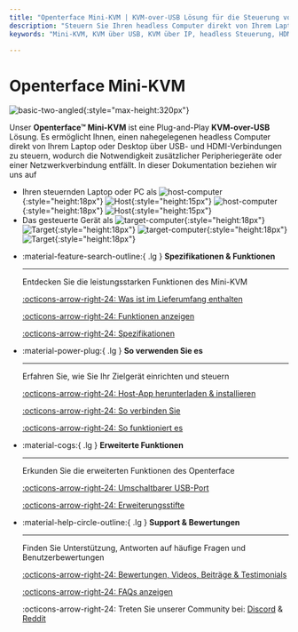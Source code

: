 ```yaml
---
title: "Openterface Mini-KVM | KVM-over-USB Lösung für die Steuerung von headless Computern"
description: "Steuern Sie Ihren headless Computer direkt von Ihrem Laptop aus mit dem Openterface Mini-KVM. Eine Plug-and-Play KVM-over-USB Lösung mit HDMI-Unterstützung, keine Netzwerkverbindung erforderlich. Perfekt für Entwickler, IT-Profis und Remote-Arbeitsplätze."
keywords: "Mini-KVM, KVM über USB, KVM über IP, headless Steuerung, HDMI KVM, USB KVM, KVM Switch, KVM Konsole, USB Crash Cart Adapter, JetKVM, NanoKVM, KiwiKVM, PiKVM, Plug-and-Play KVM, VNC, Computerperipherie"

---
```


# **Openterface Mini-KVM**

![basic-two-angled](https://assets.openterface.com/images/product/basic-two-angled.jpg){:style="max-height:320px"}

Unser **Openterface™ Mini-KVM** ist eine Plug-and-Play **KVM-over-USB** Lösung. Es ermöglicht Ihnen, einen nahegelegenen headless Computer direkt von Ihrem Laptop oder Desktop über USB- und HDMI-Verbindungen zu steuern, wodurch die Notwendigkeit zusätzlicher Peripheriegeräte oder einer Netzwerkverbindung entfällt. In dieser Dokumentation beziehen wir uns auf

- Ihren steuernden Laptop oder PC als ![host-computer](https://assets.openterface.com/images/shell-icons/host-computer.svg#only-light){:style="height:18px"} ![Host](https://assets.openterface.com/images/shell-icons/host.svg#only-light){:style="height:15px"} ![host-computer](https://assets.openterface.com/images/shell-icons/host-computer_1.svg#only-dark){:style="height:18px"} ![Host](https://assets.openterface.com/images/shell-icons/host_1.svg#only-dark){:style="height:15px"}
- Das gesteuerte Gerät als ![target-computer](https://assets.openterface.com/images/shell-icons/target-computer.svg#only-light){:style="height:18px"} ![Target](https://assets.openterface.com/images/shell-icons/target.svg#only-light){:style="height:18px"} ![target-computer](https://assets.openterface.com/images/shell-icons/target-computer_1.svg#only-dark){:style="height:18px"} ![Target](https://assets.openterface.com/images/shell-icons/target_1.svg#only-dark){:style="height:18px"}

<div class="grid cards" markdown>

-   :material-feature-search-outline:{ .lg } __Spezifikationen & Funktionen__

    ---

    Entdecken Sie die leistungsstarken Funktionen des Mini-KVM

    [:octicons-arrow-right-24: Was ist im Lieferumfang enthalten](/product/minikvm/whats-in-the-box/)

    [:octicons-arrow-right-24: Funktionen anzeigen](/product/minikvm/features)

    [:octicons-arrow-right-24: Spezifikationen](/product/minikvm/specifications)

-   :material-power-plug:{ .lg } __So verwenden Sie es__

    ---

    Erfahren Sie, wie Sie Ihr Zielgerät einrichten und steuern

    [:octicons-arrow-right-24: Host-App herunterladen & installieren](/app)

    [:octicons-arrow-right-24: So verbinden Sie](/product/minikvm/how-to-connect)

    [:octicons-arrow-right-24: So funktioniert es](/usb-kvm)

-   :material-cogs:{ .lg } __Erweiterte Funktionen__

    ---

    Erkunden Sie die erweiterten Funktionen des Openterface

    [:octicons-arrow-right-24: Umschaltbarer USB-Port](/product/minikvm/usb-switch)

    [:octicons-arrow-right-24: Erweiterungsstifte](/product/minikvm/extension-pins)

-   :material-help-circle-outline:{ .lg } __Support & Bewertungen__

    ---

    Finden Sie Unterstützung, Antworten auf häufige Fragen und Benutzerbewertungen

    [:octicons-arrow-right-24: Bewertungen, Videos, Beiträge & Testimonials](reviews)

    [:octicons-arrow-right-24: FAQs anzeigen](/faq)

    :octicons-arrow-right-24: Treten Sie unserer Community bei: [Discord](/discord) & [Reddit](reddit)
    
</div>